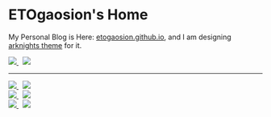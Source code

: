 # ETOgaosion's Home

My Personal Blog is Here: [etogaosion.github.io](https://etogaosion.github.io), and I am designing [arknights theme](https://github.com/ETOgaosion/hugo-theme-arknights) for it.

<div>
  <a href="https://etogaosion.github.io">
    <picture>
      <img src="https://github-readme-stats.vercel.app/api?username=ETOgaosion&theme=ambient_gradient&show_icons=true?count_private=true&hide=contribs" />
    </picture>
  </a>
  <text>&nbsp;</text>
  <a href="https://etogaosion.github.io">
    <picture>
      <source
        srcset="https://github-readme-stats.vercel.app/api/top-langs/?username=ETOgaosion&layout=compact&bg_color=00000000&border_color=30363d&title_color=2f81f7&text_color=ffffff"
        media="(prefers-color-scheme: dark)"
      />
      <source
        srcset="https://github-readme-stats.vercel.app/api/top-langs/?username=ETOgaosion&layout=compact&bg_color=00000000&border_color=d0d7de&title_color=2f81f7&text_color=000000"
        media="(prefers-color-scheme: light), (prefers-color-scheme: no-preference)"
      />
      <img src="https://github-readme-stats.vercel.app/api/top-langs/?username=ETOgaosion&layout=compact&bg_color=00000000&border_color=d0d7de&title_color=2f81f7&text_color=000000" />
    </picture>
  </a>
</div>

---

<div>
  <a href="https://github.com/ETOgaosion/hugo-theme-arknights">
    <picture>
      <img src="https://github-readme-stats.vercel.app/api/pin/?username=ETOgaosion&repo=hugo-theme-arknights&theme=ambient_gradient" />
    </picture>
  </a>
  <text>&nbsp;</text>
  <a href="https://github.com/ETOgaosion/ETOgaosion.github.io">
    <picture>
      <source
        srcset="https://github-readme-stats.vercel.app/api/pin/?username=ETOgaosion&repo=ETOgaosion.github.io&bg_color=00000000&border_color=30363d&title_color=2f81f7&text_color=848d97"
        media="(prefers-color-scheme: dark)"
      />
      <source
        srcset="https://github-readme-stats.vercel.app/api/pin/?username=ETOgaosion&repo=ETOgaosion.github.io&bg_color=00000000&border_color=d0d7de&title_color=2f81f7&text_color=ffffff"
        media="(prefers-color-scheme: light), (prefers-color-scheme: no-preference)"
      />
      <img src="https://github-readme-stats.vercel.app/api/pin/?username=ETOgaosion&repo=ETOgaosion.github.io&bg_color=00000000&border_color=d0d7de&title_color=2f81f7&text_color=ffffff" />
    </picture>
  </a>
</div>

<div>
  <a href="https://github.com/ETOgaosion/nemu">
    <picture>
      <source
        srcset="https://github-readme-stats.vercel.app/api/pin/?username=ETOgaosion&repo=nemu&bg_color=00000000&border_color=30363d&title_color=2f81f7&text_color=848d97"
        media="(prefers-color-scheme: dark)"
      />
      <source
        srcset="https://github-readme-stats.vercel.app/api/pin/?username=ETOgaosion&repo=nemu&bg_color=00000000&border_color=d0d7de&title_color=2f81f7&text_color=656d76"
        media="(prefers-color-scheme: light), (prefers-color-scheme: no-preference)"
      />
      <img src="https://github-readme-stats.vercel.app/api/pin/?username=ETOgaosion&repo=nemu&bg_color=00000000&border_color=d0d7de&title_color=2f81f7&text_color=656d76" />
    </picture>
  </a>
  <text>&nbsp;</text>
  <a href="https://github.com/ETOgaosion/550W-OSKernel">
    <picture>
      <source
        srcset="https://github-readme-stats.vercel.app/api/pin/?username=ETOgaosion&repo=550W-OSKernel&bg_color=00000000&border_color=30363d&title_color=2f81f7&text_color=848d97"
        media="(prefers-color-scheme: dark)"
      />
      <source
        srcset="https://github-readme-stats.vercel.app/api/pin/?username=ETOgaosion&repo=550W-OSKernel&bg_color=00000000&border_color=d0d7de&title_color=2f81f7&text_color=656d76"
        media="(prefers-color-scheme: light), (prefers-color-scheme: no-preference)"
      />
      <img src="https://github-readme-stats.vercel.app/api/pin/?username=ETOgaosion&repo=550W-OSKernel&bg_color=00000000&border_color=d0d7de&title_color=2f81f7&text_color=656d76" />
    </picture>
  </a>
</div>

<div>
  <a href="https://github.com/ETOgaosion/Linux-0.11-MacOS">
    <picture>
      <source
        srcset="https://github-readme-stats.vercel.app/api/pin/?username=ETOgaosion&repo=Linux-0.11-MacOS&bg_color=00000000&border_color=30363d&title_color=2f81f7&text_color=848d97"
        media="(prefers-color-scheme: dark)"
      />
      <source
        srcset="https://github-readme-stats.vercel.app/api/pin/?username=ETOgaosion&repo=Linux-0.11-MacOS&bg_color=00000000&border_color=d0d7de&title_color=2f81f7&text_color=656d76"
        media="(prefers-color-scheme: light), (prefers-color-scheme: no-preference)"
      />
      <img src="https://github-readme-stats.vercel.app/api/pin/?username=ETOgaosion&repo=Linux-0.11-MacOS&bg_color=00000000&border_color=d0d7de&title_color=2f81f7&text_color=656d76" />
    </picture>
  </a>
  <text>&nbsp;</text>
  <a href="https://github.com/ETOgaosion/InfiniteNoteBook">
    <picture>
      <source
        srcset="https://github-readme-stats.vercel.app/api/pin/?username=ETOgaosion&repo=InfiniteNoteBook&bg_color=00000000&border_color=30363d&title_color=2f81f7&text_color=848d97"
        media="(prefers-color-scheme: dark)"
      />
      <source
        srcset="https://github-readme-stats.vercel.app/api/pin/?username=ETOgaosion&repo=InfiniteNoteBook&bg_color=00000000&border_color=d0d7de&title_color=2f81f7&text_color=656d76"
        media="(prefers-color-scheme: light), (prefers-color-scheme: no-preference)"
      />
      <img src="https://github-readme-stats.vercel.app/api/pin/?username=ETOgaosion&repo=InfiniteNoteBook&bg_color=00000000&border_color=d0d7de&title_color=2f81f7&text_color=656d76" />
    </picture>
  </a>
</div>
